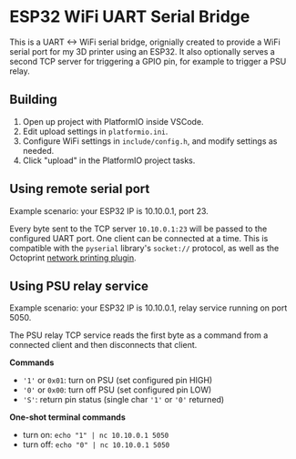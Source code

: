 # ESP32 WiFi UART Serial Bridge

This is a UART <-> WiFi serial bridge, orignially created to provide a WiFi
serial port for my 3D printer using an ESP32. It also optionally serves a 
second TCP server for triggering a GPIO pin, for example to trigger a PSU relay.

## Building
1. Open up project with PlatformIO inside VSCode.
2. Edit upload settings in `platformio.ini`.
3. Configure WiFi settings in `include/config.h`, and modify settings as needed.
4. Click "upload" in the PlatformIO project tasks.

## Using remote serial port
Example scenario: your ESP32 IP is 10.10.0.1, port 23.

Every byte sent to the TCP server `10.10.0.1:23` will be passed to the configured
UART port. One client can be connected at a time. This is compatible with the 
`pyserial` library's `socket://` protocol, as well as the Octoprint 
[network printing plugin](https://github.com/hellerbarde/OctoPrint-Network-Printing).

## Using PSU relay service
Example scenario: your ESP32 IP is 10.10.0.1, relay service running on port 5050.

The PSU relay TCP service reads the first byte as a command from a connected 
client and then disconnects that client.

**Commands**

- `'1'` or `0x01`: turn on PSU (set configured pin HIGH)
- `'0'` or `0x00`: turn off PSU (set configured pin LOW)
-  `'S'`: return pin status (single char `'1'` or `'0'` returned)

**One-shot terminal commands**

- turn on: `echo "1" | nc 10.10.0.1 5050`
- turn off: `echo "0" | nc 10.10.0.1 5050`